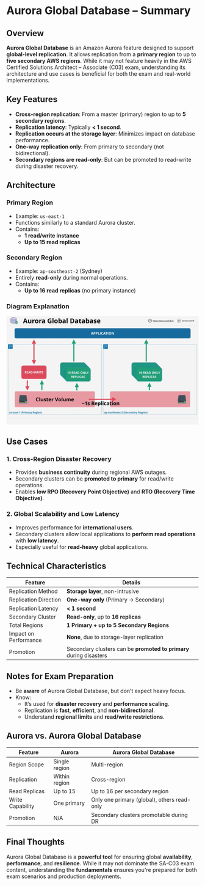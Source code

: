 # Aurora Global Database – Summary

## Overview

**Aurora Global Database** is an Amazon Aurora feature designed to support **global-level replication**. It allows replication from a **primary region** to up to **five secondary AWS regions**. While it may not feature heavily in the AWS Certified Solutions Architect – Associate (C03) exam, understanding its architecture and use cases is beneficial for both the exam and real-world implementations.

## Key Features

- **Cross-region replication**: From a master (primary) region to up to **5 secondary regions**.
- **Replication latency**: Typically **< 1 second**.
- **Replication occurs at the storage layer**: Minimizes impact on database performance.
- **One-way replication only**: From primary to secondary (not bidirectional).
- **Secondary regions are read-only**: But can be promoted to read-write during disaster recovery.

## Architecture

### Primary Region

- Example: `us-east-1`
- Functions similarly to a standard Aurora cluster.
- Contains:
  - **1 read/write instance**
  - **Up to 15 read replicas**

### Secondary Region

- Example: `ap-southeast-2` (Sydney)
- Entirely **read-only** during normal operations.
- Contains:
  - **Up to 16 read replicas** (no primary instance)

### Diagram Explanation

![alt text](image-25.png)

## Use Cases

### 1. **Cross-Region Disaster Recovery**

- Provides **business continuity** during regional AWS outages.
- Secondary clusters can be **promoted to primary** for read/write operations.
- Enables **low RPO (Recovery Point Objective)** and **RTO (Recovery Time Objective)**.

### 2. **Global Scalability and Low Latency**

- Improves performance for **international users**.
- Secondary clusters allow local applications to **perform read operations** with **low latency**.
- Especially useful for **read-heavy** global applications.

## Technical Characteristics

| Feature               | Details                                                            |
| --------------------- | ------------------------------------------------------------------ |
| Replication Method    | **Storage layer**, non-intrusive                                   |
| Replication Direction | **One-way only** (Primary → Secondary)                             |
| Replication Latency   | **< 1 second**                                                     |
| Secondary Cluster     | **Read-only**, up to **16 replicas**                               |
| Total Regions         | **1 Primary + up to 5 Secondary Regions**                          |
| Impact on Performance | **None**, due to storage-layer replication                         |
| Promotion             | Secondary clusters can be **promoted to primary** during disasters |

## Notes for Exam Preparation

- Be **aware** of Aurora Global Database, but don’t expect heavy focus.
- Know:
  - It’s used for **disaster recovery** and **performance scaling**.
  - Replication is **fast**, **efficient**, and **non-bidirectional**.
  - Understand **regional limits** and **read/write restrictions**.

## Aurora vs. Aurora Global Database

| Feature          | Aurora        | Aurora Global Database                      |
| ---------------- | ------------- | ------------------------------------------- |
| Region Scope     | Single region | Multi-region                                |
| Replication      | Within region | Cross-region                                |
| Read Replicas    | Up to 15      | Up to 16 per secondary region               |
| Write Capability | One primary   | Only one primary (global), others read-only |
| Promotion        | N/A           | Secondary clusters promotable during DR     |

## Final Thoughts

Aurora Global Database is a **powerful tool** for ensuring global **availability**, **performance**, and **resilience**. While it may not dominate the SA-C03 exam content, understanding the **fundamentals** ensures you're prepared for both exam scenarios and production deployments.
